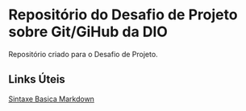 # Repositório do Desafio de Projeto sobre Git/GiHub da DIO

Repositório criado para o Desafio de Projeto.

## Links Úteis

[Sintaxe Basica Markdown](https://www.markdownguide.org/basic-syntax/)

